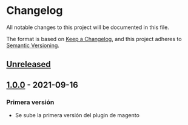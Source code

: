 # Changelog

All notable changes to this project will be documented in this file.

The format is based on [Keep a Changelog](https://keepachangelog.com/en/1.0.0/),
and this project adheres to [Semantic Versioning](https://semver.org/spec/v2.0.0.html).

## [Unreleased]

## [1.0.0] - 2021-09-16

### Primera versión

- Se sube la primera versión del plugin de magento

[Unreleased]: https://github.com/epayco/plugin_magento_multistore/compare/v1.0.0...HEAD
[1.0.0]: https://github.com/epayco/plugin_magento_multistore/releases/tag/v1.0.0
